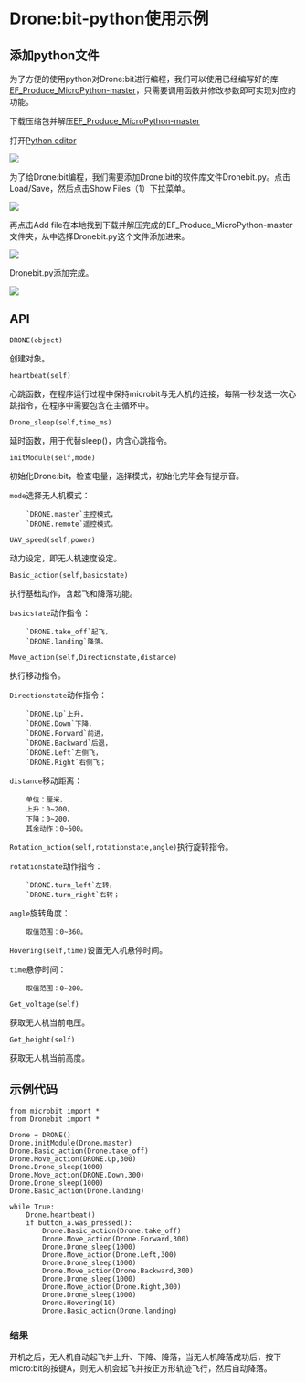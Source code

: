 # Drone:bit-python使用示例

## 添加python文件

为了方便的使用python对Drone:bit进行编程，我们可以使用已经编写好的库[EF_Produce_MicroPython-master](https://github.com/elecfreaks/EF_Produce_MicroPython/archive/refs/heads/master.zip)，只需要调用函数并修改参数即可实现对应的功能。

下载压缩包并解压[EF_Produce_MicroPython-master](https://github.com/elecfreaks/EF_Produce_MicroPython/archive/refs/heads/master.zip)

打开[Python editor](https://python.microbit.org/v/2.0)

![](./images/Drone-bit-py-01.png)

为了给Drone:bit编程，我们需要添加Drone:bit的软件库文件Dronebit.py。点击Load/Save，然后点击Show Files（1）下拉菜单。


![](./images/Drone-bit-py-02.png)

再点击Add file在本地找到下载并解压完成的EF_Produce_MicroPython-master文件夹，从中选择Dronebit.py这个文件添加进来。

![](./images/Drone-bit-py-03.png)

Dronebit.py添加完成。

![](./images/Drone-bit-py-04.png)

## API

`DRONE(object)`

创建对象。



`heartbeat(self)`

心跳函数，在程序运行过程中保持microbit与无人机的连接，每隔一秒发送一次心跳指令，在程序中需要包含在主循环中。



`Drone_sleep(self,time_ms)`

延时函数，用于代替sleep()，内含心跳指令。



`initModule(self,mode)`

初始化Drone:bit，检查电量，选择模式，初始化完毕会有提示音。


`mode`选择无人机模式：

        `DRONE.master`主控模式，
        `DRONE.remote`遥控模式。



`UAV_speed(self,power)`

动力设定，即无人机速度设定。



`Basic_action(self,basicstate)`

执行基础动作，含起飞和降落功能。

`basicstate`动作指令：

        `DRONE.take_off`起飞，
        `DRONE.landing`降落。 
        


`Move_action(self,Directionstate,distance)`

执行移动指令。

`Directionstate`动作指令：

        `DRONE.Up`上升，
        `DRONE.Down`下降，
        `DRONE.Forward`前进，
        `DRONE.Backward`后退，
        `DRONE.Left`左侧飞，
        `DRONE.Right`右侧飞；
        
`distance`移动距离：

        单位：厘米，
        上升：0~200，
        下降：0~200，
        其余动作：0~500。



`Rotation_action(self,rotationstate,angle)`执行旋转指令。


`rotationstate`动作指令：

        `DRONE.turn_left`左转，
        `DRONE.turn_right`右转；
        
`angle`旋转角度：

        取值范围：0~360。



`Hovering(self,time)`设置无人机悬停时间。

`time`悬停时间：

        取值范围：0~200。



`Get_voltage(self)`

获取无人机当前电压。



`Get_height(self)`

获取无人机当前高度。



## 示例代码
```
from microbit import *
from Dronebit import *

Drone = DRONE()
Drone.initModule(Drone.master)
Drone.Basic_action(Drone.take_off)
Drone.Move_action(DRONE.Up,300)
Drone.Drone_sleep(1000)
Drone.Move_action(DRONE.Down,300) 
Drone.Drone_sleep(1000)
Drone.Basic_action(Drone.landing)

while True:
    Drone.heartbeat()
    if button_a.was_pressed():
        Drone.Basic_action(Drone.take_off)
        Drone.Move_action(Drone.Forward,300)
        Drone.Drone_sleep(1000)
        Drone.Move_action(Drone.Left,300)
        Drone.Drone_sleep(1000)
        Drone.Move_action(Drone.Backward,300)
        Drone.Drone_sleep(1000)
        Drone.Move_action(Drone.Right,300)
        Drone.Drone_sleep(1000)
        Drone.Hovering(10)
        Drone.Basic_action(Drone.landing)

```

### 结果

开机之后，无人机自动起飞并上升、下降、降落，当无人机降落成功后，按下micro:bit的按键A，则无人机会起飞并按正方形轨迹飞行，然后自动降落。
